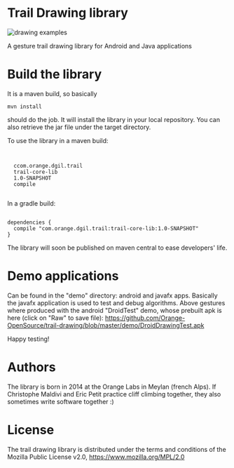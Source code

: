 Trail Drawing library
=====================

![drawing examples](https://github.com/Orange-OpenSource/trail-drawing/blob/master/demo/example.png)

A gesture trail drawing library for Android and Java applications

# Build the library

It is a maven build, so basically <pre><code>mvn install</pre></code> should do the job. It will install the library in your local repository. You can also retrieve the jar file under the target directory.

To use the library in a maven build:
<pre><code>
<dependency>
  <groupId>ccom.orange.dgil.trail</groupId>
  <artifactId>trail-core-lib</artifactId>
  <version>1.0-SNAPSHOT</version>
  <scope>compile</scope>
</dependency>
</pre></code>

In a gradle build:

<pre><code>
dependencies {
  compile "com.orange.dgil.trail:trail-core-lib:1.0-SNAPSHOT"
}
</pre></code>


The library will soon be published on maven central to ease developers' life.

# Demo applications
Can be found in the "demo" directory: android and javafx apps. Basically the javafx application is used to test and debug algorithms.
Above gestures where produced with the android "DroidTest" demo, whose prebuilt apk is here (click on "Raw" to save file): https://github.com/Orange-OpenSource/trail-drawing/blob/master/demo/DroidDrawingTest.apk

Happy testing!

# Authors
The library is born in 2014 at the Orange Labs in Meylan (french Alps). If Christophe Maldivi and Eric Petit practice cliff climbing together, they also sometimes write software together :)

# License
The trail drawing library is distributed under the terms and conditions of the Mozilla Public License v2.0, https://www.mozilla.org/MPL/2.0
